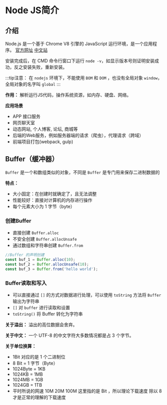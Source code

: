 # Node JS简介

## 介绍

Node.js 是一个基于 Chrome V8 引擎的 JavaScript 运行环境，是一个应用程序。
[官方网址](https://nodejs.org/en)   [中文站](http://nodejs.cn/)

安装完成后，在 CMD 命令行窗口下运行 `node -v`，如显示版本号则证明安装成功，反之安装失败，重新安装。

:::tip注意：
在 `nodejs` 环境下，不能使用 `BOM` 和 `DOM` ，也没有全局对象 `window`，全局对象的名字叫 `global`
:::

**作用：** 解析运行JS代码，操作系统资源，如内存、硬盘、网络。

**应用场景**

- APP 接口服务
- 网页聊天室
- 动态网站, 个人博客, 论坛, 商城等
- 后端的Web服务，例如服务器端的请求（爬虫），代理请求（跨域）
- 前端项目打包(webpack, gulp)

## Buffer（缓冲器）

`Buffer` 是一个和数组类似的对象，不同是 `Buffer` 是专门用来保存二进制数据的

**特点：**

- 大小固定：在创建时就确定了，且无法调整
- 性能较好：直接对计算机的内存进行操作
- 每个元素大小为 1 字节（byte）

### 创建Buffer

- 直接创建 `Buffer.alloc`
- 不安全创建 `Buffer.allocUnsafe`
- 通过数组和字符串创建 `Buffer.from`

```javascript
//Buffer 的声明创建
const buf_1 = Buffer.alloc(10);
const buf_2 = Buffer.allocUnsafe(10);
const buf_3 = Buffer.from('hello world');
```

### Buffer读取和写入

- 可以直接通过 `[]` 的方式对数据进行处理，可以使用 `toString` 方法将 `Buffer` 输出为字符串
- `[]` 对 `buffer` 进行读取和设置
- `toString()` 将 Buffer 转化为字符串

**关于溢出：** 溢出的高位数据会舍弃。

**关于中文：** 一个 UTF-8 的中文字符大多数情况都是占 3 个字节。

**关于单位换算：**
- 1Bit 对应的是 1 个二进制位
- 8 Bit = 1 字节（Byte）
- 1024Byte = 1KB
- 1024KB = 1MB
- 1024MB = 1GB
- 1024GB = 1TB
- 平时所说的网速 10M 20M      100M 这里指的是 Bit ，所以理论下载速度 除以 8 才是正常的理解的下载速度
